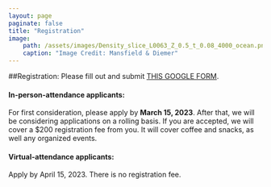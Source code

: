 ```yaml
---
layout: page
paginate: false
title: "Registration"
image:
    path: /assets/images/Density_slice_L0063_Z_0.5_t_0.08_4000_ocean.png
    caption: "Image Credit: Mansfield & Diemer"
---
```


##Registration: 
Please fill out and submit [THIS GOOGLE FORM](https://forms.gle/NJApZTd3H2HBssAB9).

#### In-person-attendance applicants: 
For first consideration, please apply by **March 15, 2023**. After that, we will be considering applications on a rolling basis. If you are accepted, we will cover a $200 registration fee from you. It will cover coffee and snacks, as well any organized events.

#### Virtual-attendance applicants: 
Apply by April 15, 2023. There is no registration fee.
